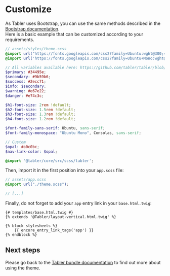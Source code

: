 # Customize

As Tabler uses Bootstrap, you can use the same methods described in the [Bootstrap documentation](https://getbootstrap.com/docs/5.3/customize/color/).  
Here is a basic example that can be customized according to your requirements.

```scss
// assets/styles/theme.scss
@import url("https://fonts.googleapis.com/css2?family=Ubuntu:wght@300;400;500;700&display=swap");
@import url('https://fonts.googleapis.com/css2?family=Ubuntu+Mono:wght@300;400;500;700&display=swap');

// All variables available here: https://github.com/tabler/tabler/blob/main/src/scss/_variables.scss
$primary: #34495e;
$secondary: #9b59b6;
$success: #2ecc71;
$info: $secondary;
$warning: #e67e22;
$danger: #e74c3c;

$h1-font-size: 2rem !default;
$h2-font-size: 1.5rem !default;
$h3-font-size: 1.3rem !default;
$h4-font-size: 1.2rem !default;

$font-family-sans-serif: Ubuntu, sans-serif;
$font-family-monospace: "Ubuntu Mono", Consolas, sans-serif;

// Custom
$opal: #a0c0bc;
$nav-link-color: $opal;

@import '@tabler/core/src/scss/tabler';
```

Then, import it in the first position into your `app.scss` file:
```scss
// assets/app.scss
@import url("./theme.scss");

// [...]
```

Finally, do not forget to add your `app` entry link in your `base.html.twig`:
```twig
{# templates/base.html.twig #}
{% extends '@Tabler/layout-vertical.html.twig' %}

{% block stylesheets %}
    {{ encore_entry_link_tags('app') }}
{% endblock %}
```

## Next steps

Please go back to the [Tabler bundle documentation](index.md) to find out more about using the theme.
